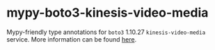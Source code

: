 # mypy-boto3-kinesis-video-media

Mypy-friendly type annotations for `boto3` 1.10.27 `kinesis-video-media` service.
More information can be found [here](https://github.com/vemel/mypy_boto3).
